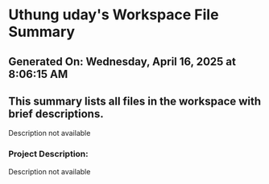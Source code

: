 # Uthung uday's Workspace File Summary
## Generated On: Wednesday, April 16, 2025 at 8:06:15 AM
This summary lists all files in the workspace with brief descriptions.
---
Description not available 
### Project Description:
 Description not available
